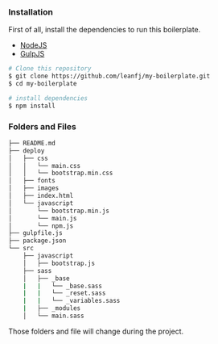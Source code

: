 ### Installation

First of all, install the dependencies to run this boilerplate.

- [NodeJS](http://nodejs.org/)
- [GulpJS](http://gulpjs.com/)


```sh
# Clone this repository
$ git clone https://github.com/leanfj/my-boilerplate.git
$ cd my-boilerplate

# install dependencies
$ npm install
```

### Folders and Files

```sh
├── README.md
├── deploy
│   ├── css
│   │   └── main.css
│   │   └── bootstrap.min.css
│   ├── fonts
│   ├── images
│   ├── index.html
│   └── javascript
│       └── bootstrap.min.js
│       └── main.js
│       └── npm.js
├── gulpfile.js
├── package.json
└── src
    ├── javascript
    │   ├── bootstrap.js
    ├── sass
    │   ├── _base
    |   |   └── _base.sass
    |   |   └── _reset.sass
    |   |   └── _variables.sass
    |   ├── _modules
    │   └── main.sass
```
Those folders and file will change during the project.
